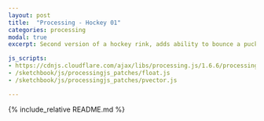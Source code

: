 ```yaml
---
layout: post
title:  "Processing - Hockey 01"
categories: processing
modal: true
excerpt: Second version of a hockey rink, adds ability to bounce a puck off the boards, including the curved corners.

js_scripts:
- https://cdnjs.cloudflare.com/ajax/libs/processing.js/1.6.6/processing.js
- /sketchbook/js/processingjs_patches/float.js
- /sketchbook/js/processingjs_patches/pvector.js

---
```


<canvas data-processing-sources="Circle.pde CircleLineIntersection.pde HockeyRink.pde HockeyRinkViewer.pde Line.pde LineSegment.pde MouseStick.pde Puck.pde PuckViewer.pde QuadraticEquation.pde Rect.pde Shape.pde SvgUtil.pde hockey_01.pde"></canvas>

{% include_relative README.md %}

